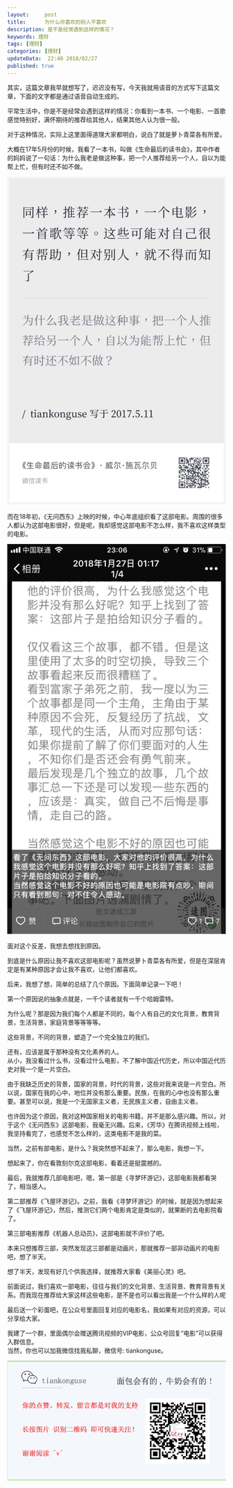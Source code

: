 ```yaml
---   
layout:     post  
title:      为什么你喜欢的别人不喜欢  
description: 是不是经常遇到这样的情况？  
keywords: 理财  
tags: [理财]  
categories: [理财]  
updateData:  22:40 2018/02/27
published: true  
---  
```

 
其实，这篇文章我早就想写了，迟迟没有写，今天我就用语音的方式写下这篇文章，下面的文字都是通过语音自动生成的。  


平常生活中，你是不是经常会遇到这样的情况：你看到一本书、一个电影、一首歌感觉特别好，满怀期待的推荐给其他人，结果其他人认为很一般。  


对于这种情况，实际上这里面得道理大家都明白，说白了就是萝卜青菜各有所爱。  


大概在17年5月份的时候，我看了一本书，叫做《生命最后的读书会》，其中作者的妈妈说了一句话：为什么我老是做这种事，把一个人推荐给另一个人，自以为能帮上忙，但有时还不如不做。  

![](/images/2018/03/20180301002658.jpg)  


而在18年初，《无问西东》上映的时候，中心年底组织看了这部电影。周围的很多人都认为这部电影很好，但是呢，我却感觉这部电影不怎么样，我不喜欢这样类型的电影。  

![](/images/2018/03/20180301002726.png)  

面对这个反差，我想去想找到原因。  
 

到底是什么原因让我不喜欢这部电影呢？虽然说萝卜青菜各有所爱，但是在深层肯定是有某种原因才会让我不喜欢，让他们都喜欢。  


后来，我想了想，简单的总结了几个原因。下面简单记录一下吧！  


第一个原因说的抽象点就是，一千个读者就有一千个哈姆雷特。  


为什么呢？那是因为我们每个人都是不同的，每个人有自己的文化背景，教育背景，生活背景，家庭背景等等等等。  


这些背景，不同的背景，塑造了一个完全独立的我们。  


还有，应该是属于那种没有文化素养的人。  
从小，我没看过什么书，没看过什么电影，不了解中国近代历史，所以中国近代历史对我一个是一片空白。  

由于我缺乏历史的背景，国家的背景，时代的背景，这些对我来说是一片空白。所以说，国家在我的心中，地位并没有那么重要。民族，在我的心中也没有那么重要。甚至可以说，我是一个无国家主义者，无民族主义者，自由主义者。  

也许因为这个原因，我对这种国家相关的电影书籍，并不是那么感兴趣。所以，对于这个《无问西东》这部电影，我毫无兴趣。后来，《芳华》在腾讯视频上线啦，我坚持看完了，也感觉不怎么样的，这类电影不是我的菜。  

当然，之前有部电影，是什么？我突然想不起来了，那么电影，我想一下。  

想起来了，你在看敦刻尔克这部电影，看着还是挺震撼的。  

最后，我就推荐几部电影吧，嗯，第一部是《寻梦环游记》，这部电影我都看哭了，相当感人。  

第二部推荐《飞屋环游记》。之前，我看《寻梦环游记》的时候，就是因为想起来了《飞屋环游记》，然后，推测它们两个电影肯定是类似的，就果断的去电影院看了。  

第三部电影推荐《机器人总动员》，这部电影就不评价了吧。  

本来只想推荐三部，突然发现这三部都是动画片，那就推荐一部非动画片的电影吧，想了半天。  

想了半天，发现有好几个供我选择，就推荐大家看《美丽心灵》吧。  

前面说过，我们喜欢一部电影，往往与我们的文化背景、生活背景、教育背景有关系。而我现在推荐给大家这样这些电影，是不是也可以看出我是一个什么样的人呢  
 
最后送一个彩蛋吧，在公众号里面回复对应的电影名，我如果有对应的资源，可以分享给大家。  
 
  
我建了一个群，里面偶尔会赠送腾讯视频的VIP电影，公众号回复“电影”可以获得入群信息。  
当然，你也可以加我微信找我私聊，微信号: tiankonguse。  

![](/images/tiankonguse-support.png)  


